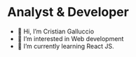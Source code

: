# Analyst & Developer

- 👋 Hi, I’m Cristian Galluccio
- 👀 I’m interested in Web development
- 🌱 I’m currently learning React JS.
